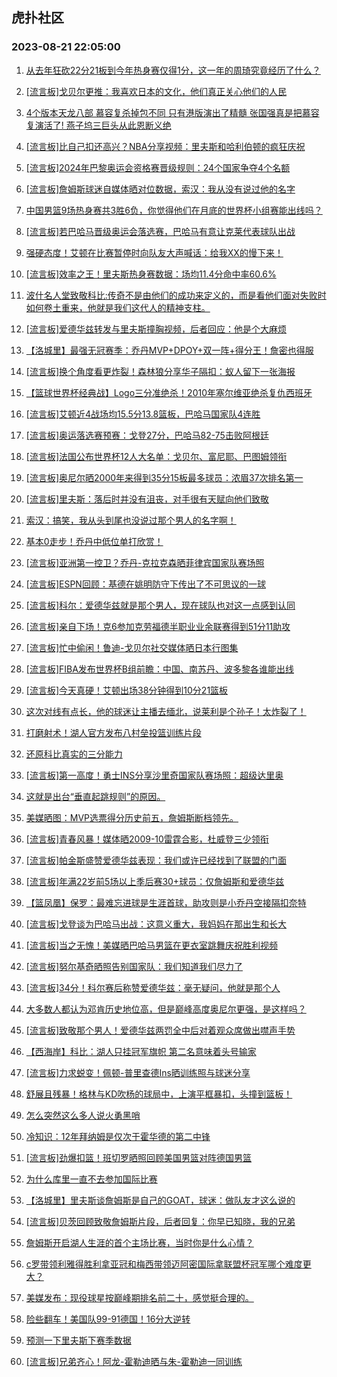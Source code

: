 ## 虎扑社区 
### 2023-08-21 22:05:00

1. [从去年狂砍22分21板到今年热身赛仅得1分，这一年的周琦究竟经历了什么？](https://bbs.hupu.com/61774296.html)

2. [[流言板]戈贝尔更推：我喜欢日本的文化，他们真正关心他们的人民](https://bbs.hupu.com/61774791.html)

3. [4个版本天龙八部  慕容复杀掉包不同  只有港版演出了精髓 张国强真是把慕容复演活了! 燕子坞三巨头从此恩断义绝](https://bbs.hupu.com/61770940.html)

4. [[流言板]比自己扣还高兴？NBA分享视频：里夫斯和哈利伯顿的疯狂庆祝](https://bbs.hupu.com/61770128.html)

5. [[流言板]2024年巴黎奥运会资格赛晋级规则：24个国家争夺4个名额](https://bbs.hupu.com/61769614.html)

6. [[流言板]詹姆斯球迷自媒体晒对位数据，索汉：我从没有说过他的名字](https://bbs.hupu.com/61769156.html)

7. [中国男篮9场热身赛共3胜6负，你觉得他们在月底的世界杯小组赛能出线吗？](https://bbs.hupu.com/61769092.html)

8. [[流言板]若巴哈马晋级奥运会落选赛，巴哈马有意让克莱代表球队出战](https://bbs.hupu.com/61768178.html)

9. [强硬态度！艾顿在比赛暂停时向队友大声喊话：给我XX的慢下来！](https://bbs.hupu.com/61768808.html)

10. [[流言板]效率之王！里夫斯热身赛数据：场均11.4分命中率60.6%](https://bbs.hupu.com/61768312.html)

11. [波什名人堂致敬科比:传奇不是由他们的成功来定义的，而是看他们面对失败时如何卷土重来，他就是我们这代人的精神支柱。](https://bbs.hupu.com/61770425.html)

12. [[流言板]爱德华兹转发与里夫斯撞胸视频，后者回应：他是个大麻烦](https://bbs.hupu.com/61770000.html)

13. [【洛城里】最强无冠赛季：乔丹MVP+DPOY+双一阵+得分王！詹密也得服](https://bbs.hupu.com/61772229.html)

14. [[流言板]换个角度看更炸裂！森林狼分享华子隔扣：蚁人留下一张海报](https://bbs.hupu.com/61770383.html)

15. [【篮球世界杯经典战】Logo三分准绝杀！2010年塞尔维亚绝杀复仇西班牙](https://bbs.hupu.com/61770224.html)

16. [[流言板]艾顿近4战场均15.5分13.8篮板，巴哈马国家队4连胜](https://bbs.hupu.com/61768822.html)

17. [[流言板]奥运落选赛预赛：戈登27分，巴哈马82-75击败阿根廷](https://bbs.hupu.com/61767705.html)

18. [[流言板]法国公布世界杯12人大名单：戈贝尔、富尼耶、巴图姆领衔](https://bbs.hupu.com/61774269.html)

19. [[流言板]奥尼尔晒2000年来得到35分15板最多球员：浓眉37次排名第一](https://bbs.hupu.com/61774902.html)

20. [[流言板]里夫斯：落后时并没有沮丧，对手很有天赋向他们致敬](https://bbs.hupu.com/61772862.html)

21. [索汉：搞笑，我从头到尾也没说过那个男人的名字啊！](https://bbs.hupu.com/61766903.html)

22. [基本0走步！乔丹中低位单打欣赏！](https://bbs.hupu.com/61768402.html)

23. [[流言板]亚洲第一控卫？乔丹-克拉克森晒菲律宾国家队赛场照](https://bbs.hupu.com/61774185.html)

24. [[流言板]ESPN回顾：基德在姚明防守下传出了不可思议的一球](https://bbs.hupu.com/61774755.html)

25. [[流言板]科尔：爱德华兹就是那个男人，现在球队也对这一点感到认同](https://bbs.hupu.com/61772341.html)

26. [[流言板]亲自下场！克6参加克劳福德半职业业余联赛得到51分11助攻](https://bbs.hupu.com/61773825.html)

27. [[流言板]忙中偷闲！鲁迪-戈贝尔社交媒体晒日本行图集](https://bbs.hupu.com/61774004.html)

28. [[流言板]FIBA发布世界杯B组前瞻：中国、南苏丹、波多黎各谁能出线](https://bbs.hupu.com/61768172.html)

29. [[流言板]今天真硬！艾顿出场38分钟得到10分21篮板](https://bbs.hupu.com/61767815.html)

30. [这次对线有点长，他的球迷让主播去缅北，说莱利是个孙子！太炸裂了！](https://bbs.hupu.com/61773764.html)

31. [打磨射术！湖人官方发布八村垒投篮训练片段](https://bbs.hupu.com/61772064.html)

32. [还原科比真实的三分能力](https://bbs.hupu.com/61772984.html)

33. [[流言板]第一高度！勇士INS分享沙里奇国家队赛场照：超级达里奥](https://bbs.hupu.com/61774440.html)

34. [这就是出台“垂直起跳规则”的原因。](https://bbs.hupu.com/61774017.html)

35. [美媒晒图：MVP选票得分历史前五，詹姆斯断档领先。](https://bbs.hupu.com/61773100.html)

36. [[流言板]青春风暴！媒体晒2009-10雷霆合影，杜威登三少领衔](https://bbs.hupu.com/61768418.html)

37. [[流言板]帕金斯盛赞爱德华兹表现：我们或许已经找到了联盟的门面](https://bbs.hupu.com/61774570.html)

38. [[流言板]年满22岁前5场以上季后赛30+球员：仅詹姆斯和爱德华兹](https://bbs.hupu.com/61766295.html)

39. [【篮凤凰】保罗：最难忘进球是生涯首球，助攻则是小乔丹空接隔扣奈特](https://bbs.hupu.com/61773221.html)

40. [[流言板]戈登谈为巴哈马出战：这意义重大，我妈妈在那出生和长大](https://bbs.hupu.com/61770063.html)

41. [[流言板]当之无愧！美媒晒巴哈马男篮在更衣室跳舞庆祝胜利视频](https://bbs.hupu.com/61772113.html)

42. [[流言板]努尔基奇晒照告别国家队：我们知道我们尽力了](https://bbs.hupu.com/61774376.html)

43. [[流言板]34分！科尔赛后称赞爱德华兹：毫无疑问，他就是那个人](https://bbs.hupu.com/61765776.html)

44. [大多数人都认为邓肯历史地位高，但是巅峰高度奥尼尔更强，是这样吗？](https://bbs.hupu.com/61772646.html)

45. [[流言板]致敬那个男人！爱德华兹两罚全中后对着观众席做出噤声手势](https://bbs.hupu.com/61765756.html)

46. [【西海岸】科比：湖人只挂冠军旗帜 第二名意味着头号输家](https://bbs.hupu.com/61772339.html)

47. [[流言板]力求蜕变！佩顿-普里查德Ins晒训练照与球迷分享](https://bbs.hupu.com/61774511.html)

48. [舒展且残暴！格林与KD吹杨的球局中，上演平框暴扣，头撞到篮板！](https://bbs.hupu.com/61775010.html)

49. [怎么突然这么多人说火勇黑哨](https://bbs.hupu.com/61772184.html)

50. [冷知识：12年拜纳姆是仅次于霍华德的第二中锋](https://bbs.hupu.com/61771877.html)

51. [[流言板]劲爆扣篮！班切罗晒照回顾美国男篮对阵德国男篮](https://bbs.hupu.com/61774582.html)

52. [为什么库里一直不去参加国际比赛](https://bbs.hupu.com/61773974.html)

53. [【洛城里】里夫斯谈詹姆斯是自己的GOAT，球迷：做队友才这么说的](https://bbs.hupu.com/61767645.html)

54. [[流言板]贝茨回顾致敬詹姆斯片段，后者回复：你早已知晓，我的兄弟](https://bbs.hupu.com/61765866.html)

55. [詹姆斯开启湖人生涯的首个主场比赛，当时你是什么心情？](https://bbs.hupu.com/61772012.html)

56. [c罗带领利雅得胜利拿亚冠和梅西带领迈阿密国际拿联盟杯冠军哪个难度更大？](https://bbs.hupu.com/61775067.html)

57. [美媒发布：现役球星按巅峰期排名前二十，感觉挺合理的。](https://bbs.hupu.com/61774773.html)

58. [险些翻车！美国队99-91德国！16分大逆转](https://bbs.hupu.com/61768999.html)

59. [预测一下里夫斯下赛季数据](https://bbs.hupu.com/61774437.html)

60. [[流言板]兄弟齐心！阿龙-霍勒迪晒与朱-霍勒迪一同训练](https://bbs.hupu.com/61774522.html)

